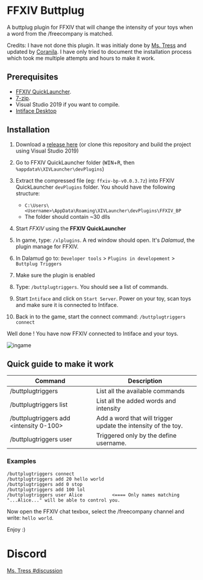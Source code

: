 # FFXIV Buttplug

A buttplug plugin for FFXIV that will change the intensity of your toys when a word from the /freecompany is matched.

Credits: I have not done this plugin. It was initialy done by 
[Ms. Tress](https://discord.com/channels/793663567424520194/793663567865970701/793673706411917363) and updated by [Coranila](https://github.com/crnilaaaa/SamplePlugin).
I have only tried to document the installation process which took me multiple attempts and hours to make it work.

## Prerequisites
- [FFXIV QuickLauncher](https://github.com/goatcorp/FFXIVQuickLauncher).
- [7-zip](https://www.7-zip.org/).
- Visual Studio 2019 if you want to compile.
- [Intiface Desktop](https://intiface.com/desktop/)


## Installation

1. Download a [release here](https://github.com/kacie8989/FFXIV_BP/releases)
(or clone this repository and build the project using Visual Studio 2019)
2. Go to FFXIV QuickLauncher folder (<kbd>WIN</kbd>+<kbd>R</kbd>, then `%appdata%\XIVLauncher\devPlugins`)
3. Extract the compressed file (eg: `ffxiv-bp-v0.0.3.7z`) into FFXIV QuickLauncher `devPlugins` folder. You should have the following structure:

    - `C:\Users\<Username>\AppData\Roaming\XIVLauncher\devPlugins\FFXIV_BP`
    - The folder should contain ~30 dlls

4. Start *FFXIV* using the **FFXIV QuickLauncher**
5. In game, type: `/xlplugins`. A red window should open. It's *Dalamud*, the plugin manage for FFXIV.
6. In Dalamud go to: `Developer tools` > `Plugins in developement` > `Buttplug Triggers`
7. Make sure the plugin is enabled
8. Type: `/buttplugtriggers`. You should see a list of commands.
9. Start `Intiface` and click on `Start Server`. Power on your toy, scan toys and make sure it is connected to Intiface.
10. Back in to the game, start the connect command: `/buttplugtriggers connect`

Well done ! You have now FFXIV connected to Intiface and your toys. 

![ingame](https://cdn.discordapp.com/attachments/794224288826654780/899748631119282176/PXL_20211018_195852122.MP2.jpg)

## Quick guide to make it work

| Command                | Description  |
|------------------------|--------------|
| /buttplugtriggers      | List all the available commands |
| /buttplugtriggers list | List all the added words and intensity |
| /buttplugtriggers add <intensity 0-100> <The words to match> | Add a word that will trigger update the intensity of the toy. |
| /buttplugtriggers user <UserName> | Triggered only by the define username. |

### Examples

```
/buttplugtriggers connect
/buttplugtriggers add 20 hello world
/buttplugtriggers add 0 stop
/buttplugtriggers add 100 lol
/buttplugtriggers user Alice           <==== Only names matching "...Alice..." will be able to control you. 
```

Now open the FFXIV chat texbox, select the /freecompany channel and write: `hello world`.

Enjoy :)

# Discord

[Ms. Tress #discussion](https://discord.gg/fx5pABsE)
